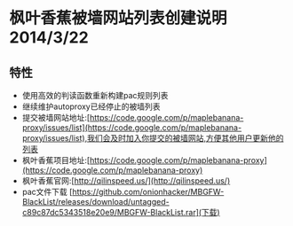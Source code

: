 # 枫叶香蕉被墙网站列表创建说明 2014/3/22 #


##  特性 ##

-  使用高效的判读函数重新构建pac规则列表
-  继续维护autoproxy已经停止的被墙列表
-  提交被墙网站地址:[https://code.google.com/p/maplebanana-proxy/issues/list](https://code.google.com/p/maplebanana-proxy/issues/list),我们会及时加入你提交的被墙网站,方便其他用户更新他的列表
-  枫叶香蕉项目地址:[https://code.google.com/p/maplebanana-proxy](https://code.google.com/p/maplebanana-proxy)
-  枫叶香蕉官网:[http://qilinspeed.us/](http://qilinspeed.us/)
-  pac文件下载 [https://github.com/onionhacker/MBGFW-BlackList/releases/download/untagged-c89c87dc5343518e20e9/MBGFW-BlackList.rar](下载)
